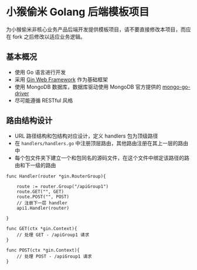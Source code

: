 # 小猴偷米 Golang 后端模板项目

为小猴偷米非核心业务产品后端开发提供模板项目，请不要直接修改本项目，而应在 fork 之后修改以适应业务逻辑。

## 基本概况

* 使用 Go 语言进行开发
* 采用 [Gin Web Framework](https://github.com/gin-gonic/gin) 作为基础框架
* 使用 MongoDB 数据库，数据库驱动使用 MongoDB 官方提供的 [mongo-go-driver](https://github.com/mongodb/mongo-go-driver)
* 尽可能遵循 RESTful 风格

## 路由结构设计

* URL 路径结构和包结构对应设计，定义 handlers 包为顶级路径
* 在 `handlers/handlers.go` 中注册顶层路由，其他路由注册在其上一层的路由中
* 每个包文件夹下建立一个和包同名的源码文件，在这个文件中绑定该路径的路由和下一级的路由

```$go
func Handler(router *gin.RouterGroup){

	route := router.Group("/apiGroup1")
	route.GET("", GET)
	route.POST("", POST)
	// 注册下一层 handler
	api1.Handler(router)

}

func GET(ctx *gin.Context){
	// 处理 GET - /apiGroup1 请求
}

func POST(ctx *gin.Context){
	// 处理 POST - /apiGroup1 请求
}
```


